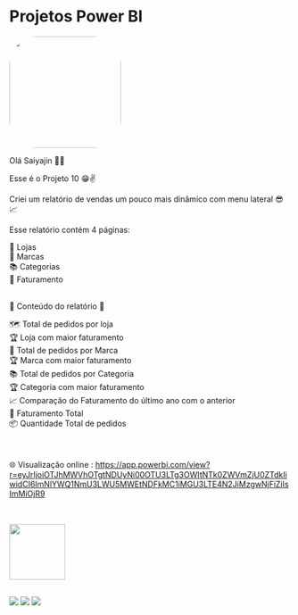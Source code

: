 # Projetos Power BI

<img width="200" height="200" align="center" style="border-radius:50px;" src="https://th.bing.com/th/id/R.a0e68a59b8c6fe975396227d014d96ed?rik=2LWSsTCNhyESUA&riu=http%3a%2f%2fpa1.narvii.com%2f6284%2fe5db2041f5c0f59488195511febb3009475e8c79_hq.gif&ehk=m5Ca0eSyzU12lKRPPXrvK%2bTw1vE2yFX8qWSs1oWPhnY%3d&risl=&pid=ImgRaw&r=0" />

Olá Saiyajin 👊💥

Esse é o Projeto 10 😁✌️

Criei um relatório de vendas um pouco mais dinâmico com menu lateral 😎📈

Esse relatório contém 4 páginas:

🏪 Lojas<br>
🍎 Marcas<br>
📚 Categorias<br>
🤑 Faturamento<br><br>

📄 Conteúdo do relatório 📄

🗺️ Total de pedidos por loja <br>
🏆 Loja com maior faturamento <br>
🍎 Total de pedidos por Marca <br>
🏆 Marca com maior faturamento <br>
📚 Total de pedidos por Categoria <br>
🏆 Categoria com maior faturamento <br>
📈 Comparação do Faturamento do último ano com o anterior <br>
💸 Faturamento Total <br>
📦 Quantidade Total de pedidos <br>
<br><br><br>
🌐 Visualização online : 
https://app.powerbi.com/view?r=eyJrIjoiOTJhMWVhOTgtNDUyNi00OTU3LTg3OWItNTk0ZWVmZjU0ZTdkIiwidCI6ImNlYWQ1NmU3LWU5MWEtNDFkMC1iMGU3LTE4N2JiMzgwNjFiZiIsImMiOjR9

##

<div style="display: inline_block"><br>
  <img width="100" height="100" align="center" src="https://cdn.iconscout.com/icon/free/png-64/power-bi-3244521-2701891.png" />  
</div>

  ##
 
<div> 
  <a href="https://www.youtube.com/channel/UC6aR2nPTkD6GECmEjQBEWtQ" target="_blank"><img src="https://img.shields.io/badge/YouTube-FF0000?style=for-the-badge&logo=youtube&logoColor=white" target="_blank"></a>
  <a href = "mailto:sayajinsql@outlook.com"><img src="https://img.shields.io/badge/Microsoft_Outlook-0078D4?style=for-the-badge&logo=microsoft-outlook&logoColor=white" target="_blank"></a>
  <a href="https://www.linkedin.com/in/jvnogueiraa" target="_blank"><img src="https://img.shields.io/badge/-LinkedIn-%230077B5?style=for-the-badge&logo=linkedin&logoColor=white" target="_blank"></a> 

 
</div>
